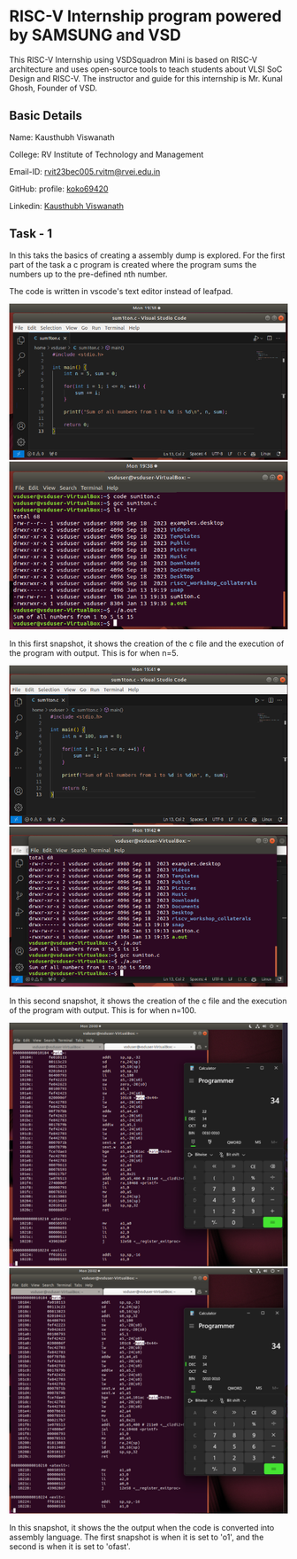 #  RISC-V Internship program powered by SAMSUNG and VSD

This RISC-V Internship using VSDSquadron Mini is based on RISC-V architecture and uses open-source tools to teach students about VLSI SoC Design and RISC-V. The instructor and guide for this internship is Mr. Kunal Ghosh, Founder of VSD.

## Basic Details
Name: Kausthubh Viswanath

College: RV Institute of Technology and Management 

Email-ID: rvit23bec005.rvitm@rvei.edu.in 

GitHub: profile:  [koko69420](https://github.com/koko69420)

Linkedin: [Kausthubh Viswanath](https://www.linkedin.com/in/kausthubh-viswanath-9561a7206)

## Task - 1
In this taks the basics of creating a assembly dump is explored.
For the first part of the task a c program is created where the program sums the numbers up to the pre-defined nth number.

The code is written in vscode's text editor instead of leafpad.

![Screenshot of first c program where n=5](Task-1/code_n=1.png)
![Screenshot of first c program output where n=5](Task-1/output_n=5.png)

In this first snapshot, it shows the creation of the c file and the execution of the program with output. This is for when n=5.

![Screenshot of iteration of first c program where n=100](Task-1/code_n=100.png)
![Screenshot of iteration of first c program output where n=100](Task-1/output_n=100.png)

In this second snapshot, it shows the creation of the c file and the execution of the program with output. This is for when n=100.

![Screenshot of assembly language dump when set to o1](Task-1/dump_-o1.png)
![Screenshot of assembly language dump when set to ofast](Task-1/dump_-ofast.png)

In this snapshot, it shows the the output when the code is converted into assembly language.
The first snapshot is when it is set to 'o1', and the second is when it is set to 'ofast'.
